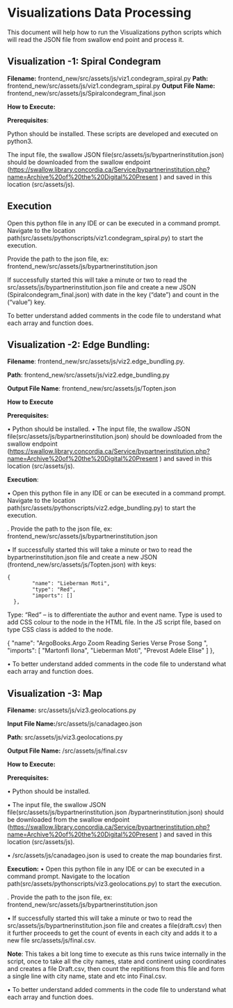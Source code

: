 
# Visualizations Data Processing 

This document will help how to run the Visualizations python scripts which will read the JSON file from swallow end point and process it.


## Visualization -1: Spiral Condegram

**Filename:** frontend_new/src/assets/js/viz1.condegram_spiral.py
**Path:** frontend_new/src/assets/js/viz1.condegram_spiral.py
**Output File Name:** frontend_new/src/assets/js/Spiralcondegram_final.json

**How to Execute:**

**Prerequisites**:

Python should be installed. These scripts are developed and executed on python3.

The input file, the swallow JSON file(src/assets/js/bypartnerinstitution.json) should be downloaded from the swallow endpoint (https://swallow.library.concordia.ca/Service/bypartnerinstitution.php?name=Archive%20of%20the%20Digital%20Present ) and saved in this location (src/assets/js).

## Execution

Open this python file in any IDE or can be executed in a command prompt. Navigate to the location path(src/assets/pythonscripts/viz1.condegram_spiral.py) to start the execution. 

Provide the path to the json file, ex: frontend_new/src/assets/js/bypartnerinstitution.json

If successfully started this will take a minute or two to read the src/assets/js/bypartnerinstitution.json file and create a new JSON (Spiralcondegram_final.json) with date in the key (“date”) and count in the (“value”) key.

To better understand added comments in the code file to understand what each array and function does.


## Visualization -2: Edge Bundling:

**Filename**: frontend_new/src/assets/js/viz2.edge_bundling.py.

**Path**: frontend_new/src/assets/js/viz2.edge_bundling.py

**Output File Name**: frontend_new/src/assets/js/Topten.json

**How to Execute**

**Prerequisites:**

•	Python should be installed.
•	The input file, the swallow JSON file(src/assets/js/bypartnerinstitution.json) should be downloaded from the swallow endpoint (https://swallow.library.concordia.ca/Service/bypartnerinstitution.php?name=Archive%20of%20the%20Digital%20Present ) and saved in this location (src/assets/js).

**Execution**:

•	Open this python file in any IDE or can be executed in a command prompt. Navigate to the location path(src/assets/pythonscripts/viz2.edge_bundling.py) to start the execution. 

.     Provide the path to the json file, ex: frontend_new/src/assets/js/bypartnerinstitution.json

•	If successfully started this will take a minute or two to read the bypartnerinstitution.json file and create a new JSON (frontend_new/src/assets/js/Topten.json) with keys:

  	{
            "name": "Lieberman Moti",
            "type": "Red",
            "imports": []
      },

Type: “Red” – is to differentiate the author and event name. Type is used to add CSS colour to the node in the HTML file. In the JS script file, based on type CSS class is added to the node.


{
            "name": "ArgoBooks.Argo Zoom Reading Series Verse Prose Song ",
            "imports": [
                  "Martonfi Ilona",
                  "Lieberman Moti",
                  "Prevost Adele Elise"
            ]
      },



•	To better understand added comments in the code file to understand what each array and function does.



## Visualization -3: Map

**Filename:** src/assets/js/viz3.geolocations.py

**Input File Name:**/src/assets/js/canadageo.json

**Path:** src/assets/js/viz3.geolocations.py

**Output File Name:** /src/assets/js/final.csv

**How to Execute:**

**Prerequisites:**

•	Python should be installed.

•	The input file, the swallow JSON file(src/assets/js/bypartnerinstitution.json /bypartnerinstitution.json) should be downloaded from the swallow endpoint (https://swallow.library.concordia.ca/Service/bypartnerinstitution.php?name=Archive%20of%20the%20Digital%20Present ) and saved in this location (src/assets/js).

•	/src/assets/js/canadageo.json is used to create the map boundaries first.


**Execution:**
•	Open this python file in any IDE or can be executed in a command prompt. Navigate to the location path(src/assets/pythonscripts/viz3.geolocations.py) to start the execution. 

.     Provide the path to the json file, ex: frontend_new/src/assets/js/bypartnerinstitution.json

•	If successfully started this will take a minute or two to read the src/assets/js/bypartnerinstitution.json file and creates a file(draft.csv) then it further proceeds to get the count of events in each city and adds it to a new file src/assets/js/final.csv.

**Note**:
This takes a bit long time to execute as this runs twice internally in the script, once to take all the city names, state and continent using coordinates and creates a file Draft.csv, then count the repititions from this file and form a single line with city name, state and etc into Final.csv.

•	To better understand added comments in the code file to understand what each array and function does.


